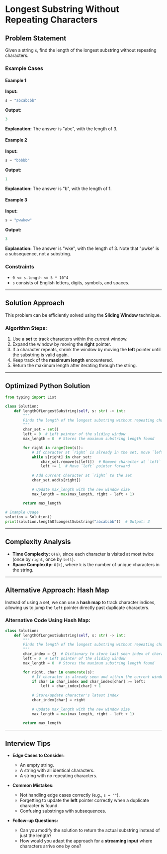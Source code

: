 # Longest Substring Without Repeating Characters

## Problem Statement
Given a string `s`, find the length of the longest substring without repeating characters.

### Example Cases
#### Example 1
**Input:**
```python
s = "abcabcbb"
```
**Output:**
```python
3
```
**Explanation:** The answer is "abc", with the length of 3.

#### Example 2
**Input:**
```python
s = "bbbbb"
```
**Output:**
```python
1
```
**Explanation:** The answer is "b", with the length of 1.

#### Example 3
**Input:**
```python
s = "pwwkew"
```
**Output:**
```python
3
```
**Explanation:** The answer is "wke", with the length of 3. Note that "pwke" is a subsequence, not a substring.

### Constraints
- `0 <= s.length <= 5 * 10^4`
- `s` consists of English letters, digits, symbols, and spaces.

---

## Solution Approach
This problem can be efficiently solved using the **Sliding Window** technique.

### **Algorithm Steps:**
1. Use a **set** to track characters within the current window.
2. Expand the window by moving the **right** pointer.
3. If a character repeats, shrink the window by moving the **left** pointer until the substring is valid again.
4. Keep track of the **maximum length** encountered.
5. Return the maximum length after iterating through the string.

---

## Optimized Python Solution
```python
from typing import List

class Solution:
    def lengthOfLongestSubstring(self, s: str) -> int:
        """
        Finds the length of the longest substring without repeating characters.
        """
        char_set = set()
        left = 0  # Left pointer of the sliding window
        max_length = 0  # Stores the maximum substring length found

        for right in range(len(s)):
            # If character at `right` is already in the set, move `left` to remove duplicate
            while s[right] in char_set:
                char_set.remove(s[left])  # Remove character at `left`
                left += 1  # Move `left` pointer forward
            
            # Add current character at `right` to the set
            char_set.add(s[right])
            
            # Update max_length with the new window size
            max_length = max(max_length, right - left + 1)
        
        return max_length

# Example Usage
solution = Solution()
print(solution.lengthOfLongestSubstring("abcabcbb"))  # Output: 3
```

---

## Complexity Analysis
- **Time Complexity:** `O(n)`, since each character is visited at most twice (once by `right`, once by `left`).
- **Space Complexity:** `O(k)`, where `k` is the number of unique characters in the string.

---

## Alternative Approach: Hash Map
Instead of using a set, we can use a **hash map** to track character indices, allowing us to jump the `left` pointer directly past duplicate characters.

### **Alternative Code Using Hash Map:**
```python
class Solution:
    def lengthOfLongestSubstring(self, s: str) -> int:
        """
        Finds the length of the longest substring without repeating characters using a hash map.
        """
        char_index = {}  # Dictionary to store last seen index of characters
        left = 0  # Left pointer of the sliding window
        max_length = 0  # Stores the maximum substring length found

        for right, char in enumerate(s):
            # If character is already seen and within the current window, move `left` past it
            if char in char_index and char_index[char] >= left:
                left = char_index[char] + 1
            
            # Store/update character's latest index
            char_index[char] = right
            
            # Update max_length with the new window size
            max_length = max(max_length, right - left + 1)
        
        return max_length
```

---

## Interview Tips
- **Edge Cases to Consider:**
  - An empty string.
  - A string with all identical characters.
  - A string with no repeating characters.
- **Common Mistakes:**
  - Not handling edge cases correctly (e.g., `s = ""`).
  - Forgetting to update the **left** pointer correctly when a duplicate character is found.
  - Confusing substrings with subsequences.

- **Follow-up Questions:**
  - Can you modify the solution to return the actual substring instead of just the length?
  - How would you adapt the approach for a **streaming input** where characters arrive one by one?
